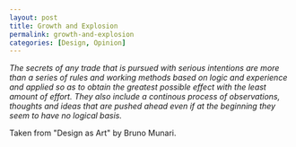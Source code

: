 ```yaml
---
layout: post
title: Growth and Explosion
permalink: growth-and-explosion
categories: [Design, Opinion]
---
```


*The secrets of any trade that is pursued with serious intentions are
more than a series of rules and working methods based on logic and
experience and applied so as to obtain the greatest possible effect with
the least amount of effort. They also include a continous process of
observations, thoughts and ideas that are pushed ahead even if at the
beginning they seem to have no logical basis.*

Taken from "Design as Art" by Bruno Munari.
